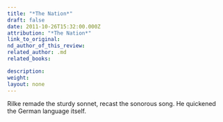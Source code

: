```yaml
---
title: "*The Nation*"
draft: false
date: 2011-10-26T15:32:00.000Z
attribution: "*The Nation*"
link_to_original:
nd_author_of_this_review:
related_author: .md
related_books:

description:
weight:
layout: none
---
```

Rilke remade the sturdy sonnet, recast the sonorous song. He quickened the German language itself.

